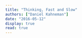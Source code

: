 ```yaml
---
title: "Thinking, Fast and Slow"
authors: ["Daniel Kahneman"]
date: "2016-05-12"
display: true
read: true
---
```


